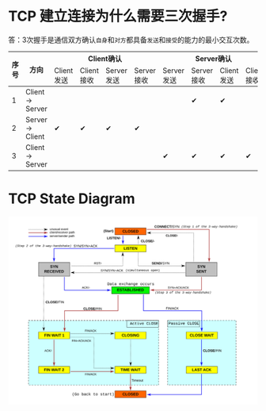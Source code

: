 # TCP 建立连接为什么需要三次握手?

答：3次握手是通信双方确认`自身`和`对方`都具备`发送`和`接受`的能力的最小交互次数。


<table>
  <thead>
  <tr>
    <th rowspan="2">序号</th>
    <th rowspan="2">方向</th>
    <th colspan="4">Client确认</th>
    <th colspan="4">Server确认</th>
  </tr>
  <tr>
    <td>Client发送</td>
    <td>Client接收</td>
    <td>Server发送</td>
    <td>Server接收</td>
    <td>Server发送</td>
    <td>Server接收</td>
    <td>Client发送</td>
    <td>Client接收</td>
  </tr>
  </thead>
  <tbody>
  <tr>
    <td>1</td>
    <td>Client -&gt; Server</td>
    <td></td>
    <td></td>
    <td></td>
    <td></td>
    <td></td>
    <td>✔</td>
    <td>✔</td>
    <td></td>
  </tr>
  <tr>
    <td>2</td>
    <td>Server -&gt; Client</td>
    <td>✔</td>
    <td>✔</td>
    <td>✔</td>
    <td>✔</td>
    <td></td>
    <td></td>
    <td></td>
    <td></td>
  </tr>
  <tr>
    <td>3</td>
    <td>Client -&gt; Server</td>
    <td></td>
    <td></td>
    <td></td>
    <td></td>
    <td>✔</td>
    <td>✔</td>
    <td>✔</td>
    <td>✔</td>
  </tr>
  </tbody>
</table>


# TCP State Diagram

![TCP State Diagram](img/tcp.state-diagram.svg)
